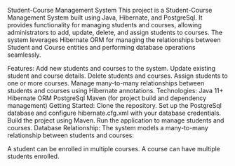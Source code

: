 Student-Course Management System
This project is a Student-Course Management System built using Java, Hibernate, and PostgreSql. It provides functionality for managing students and courses, allowing administrators to add, update, delete, and assign students to courses. The system leverages Hibernate ORM for managing the relationships between Student and Course entities and performing database operations seamlessly.

Features:
Add new students and courses to the system.
Update existing student and course details.
Delete students and courses.
Assign students to one or more courses.
Manage many-to-many relationships between students and courses using Hibernate annotations.
Technologies:
Java 11+
Hibernate ORM
PostgreSql
Maven (for project build and dependency management)
Getting Started:
Clone the repository.
Set up the PostgreSql database and configure hibernate.cfg.xml with your database credentials.
Build the project using Maven.
Run the application to manage students and courses.
Database Relationship:
The system models a many-to-many relationship between students and courses:

A student can be enrolled in multiple courses.
A course can have multiple students enrolled.
